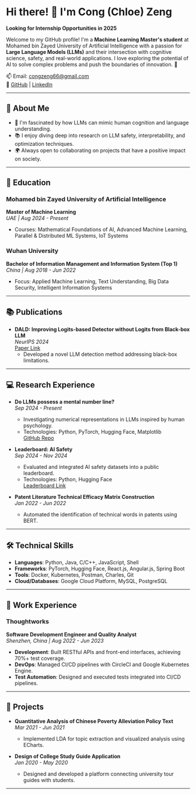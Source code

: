 # Hi there! 👋 I'm Cong (Chloe) Zeng  
**Looking for Internship Opportunities in 2025**  

Welcome to my GitHub profile! I'm a **Machine Learning Master's student** at Mohamed bin Zayed University of Artificial Intelligence with a passion for **Large Language Models (LLMs)** and their intersection with cognitive science, safety, and real-world applications. I love exploring the potential of AI to solve complex problems and push the boundaries of innovation. 🚀  

📫 Email: [congzeng66@gmail.com](mailto:congzeng66@gmail.com)  
🔗 [GitHub](https://github.com/cong-zeng) | [LinkedIn](https://www.linkedin.com/in/cong-zeng-179597278/)  

---

## 🌟 About Me  

- 🧠 I'm fascinated by how LLMs can mimic human cognition and language understanding.  
- 📚 I enjoy diving deep into research on LLM safety, interpretability, and optimization techniques.  
- 🌍 Always open to collaborating on projects that have a positive impact on society.  

---

## 🏫 Education  

### **Mohamed bin Zayed University of Artificial Intelligence**  
**Master of Machine Learning**  
*UAE | Aug 2024 - Present*  
- Courses: Mathematical Foundations of AI, Advanced Machine Learning, Parallel & Distributed ML Systems, IoT Systems  

### **Wuhan University**  
**Bachelor of Information Management and Information System (Top 1)**  
*China | Aug 2018 - Jun 2022*  
- Focus: Applied Machine Learning, Text Understanding, Big Data Security, Intelligent Information Systems  

---

## 📚 Publications  

- **DALD: Improving Logits-based Detector without Logits from Black-box LLM**  
  *NeurIPS 2024*  
  [Paper Link](https://arxiv.org/abs/2406.05232)  
  - Developed a novel LLM detection method addressing black-box limitations.  

---

## 💻 Research Experience  

- **Do LLMs possess a mental number line?**  
  *Sep 2024 - Present*  
  - Investigating numerical representations in LLMs inspired by human psychology.  
  - Technologies: Python, PyTorch, Hugging Face, Matplotlib  
  [GitHub Repo](https://github.com/cong-zeng/MentalNumberLine-LLM)  

- **Leaderboard: AI Safety**  
  *Sep 2024 - Nov 2024*  
  - Evaluated and integrated AI safety datasets into a public leaderboard.  
  - Technologies: Python, Hugging Face  
  [Leaderboard Link](https://leaderboard.librai.tech/LeaderBoard)  

- **Patent Literature Technical Efficacy Matrix Construction**  
  *Jan 2022 - Jun 2022*  
  - Automated the identification of technical words in patents using BERT.  

---

## 🛠️ Technical Skills  

- **Languages**: Python, Java, C/C++, JavaScript, Shell  
- **Frameworks**: PyTorch, Hugging Face, React.js, Angular.js, Spring Boot  
- **Tools**: Docker, Kubernetes, Postman, Charles, Git  
- **Cloud/Databases**: Google Cloud Platform, MySQL, PostgreSQL  

---

## 💼 Work Experience  

### **Thoughtworks**  
**Software Development Engineer and Quality Analyst**  
*Shenzhen, China | Aug 2022 - Jun 2023*  
- **Development**: Built RESTful APIs and front-end interfaces, achieving 70%+ test coverage.  
- **DevOps**: Managed CI/CD pipelines with CircleCI and Google Kubernetes Engine.  
- **Test Automation**: Designed and executed tests integrated into CI/CD pipelines.  

---

## 🌟 Projects  

- **Quantitative Analysis of Chinese Poverty Alleviation Policy Text**  
  *Mar 2021 - Jun 2021*  
  - Implemented LDA for topic extraction and visualized analysis using ECharts.  

- **Design of College Study Guide Application**  
  *Jan 2020 - May 2020*  
  - Designed and developed a platform connecting university tour guides with students.  

---
